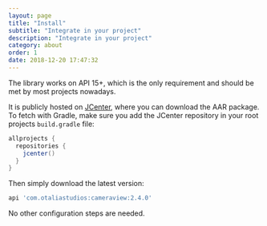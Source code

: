 ```yaml
---
layout: page
title: "Install"
subtitle: "Integrate in your project"
description: "Integrate in your project"
category: about
order: 1
date: 2018-12-20 17:47:32
---
```


The library works on API 15+, which is the only requirement and should be met by most projects nowadays.

It is publicly hosted on [JCenter](https://bintray.com/natario/android/CameraView), where you
can download the AAR package. To fetch with Gradle, make sure you add the JCenter repository in your root projects `build.gradle` file:

```groovy
allprojects {
  repositories {
    jcenter()
  }
}
```

Then simply download the latest version:

```groovy
api 'com.otaliastudios:cameraview:2.4.0'
```

No other configuration steps are needed.